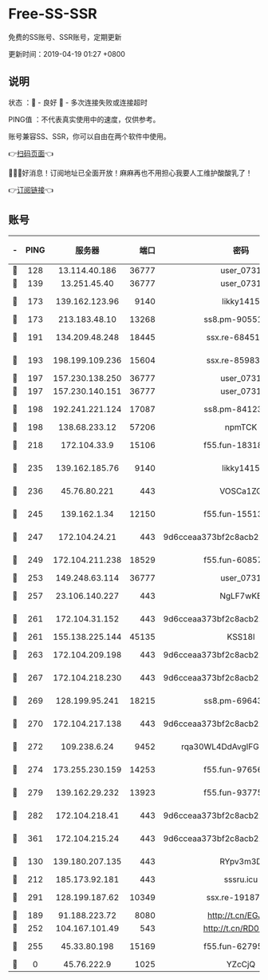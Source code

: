 # Free-SS-SSR

免费的SS账号、SSR账号，定期更新

更新时间：2019-04-19 01:27 +0800

## 说明

状态     ：🙂 - 良好 🙁 - 多次连接失败或连接超时

PING值   ：不代表真实使用中的速度，仅供参考。

账号兼容SS、SSR，你可以自由在两个软件中使用。

👉[扫码页面](https://liesauer.github.io/Free-SS-SSR/)👈

🎉🎉🎉好消息！订阅地址已全面开放！麻麻再也不用担心我要人工维护酸酸乳了！

👉[订阅链接](https://www.liesauer.net/yogurt/subscribe?ACCESS_TOKEN=DAYxR3mMaZAsaqUb)👈

## 账号

|-|PING|服务器|端口|密码|加密方式|区域|
|:----:|:----:|:-----:|-----:|:----:|:----:|:----:|
|🙂|128|13.114.40.186|36777|user_0731|chacha20|JP|
|🙂|139|13.251.45.40|36777|user_0731|chacha20|SG|
|🙂|173|139.162.123.96|9140|likky1415|aes-256-cfb|JP|
|🙂|173|213.183.48.10|13268|ss8.pm-90551767|rc4-md5|RU|
|🙂|191|134.209.48.248|18445|ssx.re-68451982|aes-256-cfb|US|
|🙂|193|198.199.109.236|15604|ssx.re-85983302|aes-256-cfb|US|
|🙂|197|157.230.138.250|36777|user_0731|chacha20|US|
|🙂|197|157.230.140.151|36777|user_0731|chacha20|US|
|🙂|198|192.241.221.124|17087|ss8.pm-84123317|aes-256-cfb|US|
|🙂|198|138.68.233.12|57206|npmTCK|rc4-md5|US|
|🙂|218|172.104.33.9|15106|f55.fun-18318198|aes-256-cfb|SG|
|🙂|235|139.162.185.76|9140|likky1415|aes-256-cfb|DE|
|🙂|236|45.76.80.221|443|VOSCa1ZG|aes-256-cfb|DE|
|🙂|245|139.162.1.34|12150|f55.fun-15513750|aes-256-cfb|SG|
|🙂|247|172.104.24.21|443|9d6cceaa373bf2c8acb22e60b6a58be6|aes-256-cfb|US|
|🙂|249|172.104.211.238|18529|f55.fun-60857780|aes-256-cfb|US|
|🙂|253|149.248.63.114|36777|user_0731|chacha20|CA|
|🙂|257|23.106.140.227|443|NgLF7wKB|aes-256-cfb|US|
|🙂|261|172.104.31.152|443|9d6cceaa373bf2c8acb22e60b6a58be6|aes-256-cfb|US|
|🙂|261|155.138.225.144|45135|KSS18l|rc4-md5|US|
|🙂|263|172.104.209.198|443|9d6cceaa373bf2c8acb22e60b6a58be6|aes-256-cfb|US|
|🙂|267|172.104.218.230|443|9d6cceaa373bf2c8acb22e60b6a58be6|aes-256-cfb|US|
|🙂|269|128.199.95.241|18215|ss8.pm-69643917|aes-256-cfb|SG|
|🙂|270|172.104.217.138|443|9d6cceaa373bf2c8acb22e60b6a58be6|aes-256-cfb|US|
|🙂|272|109.238.6.24|9452|rqa30WL4DdAvgIFG6Fs3znzTa|aes-256-cfb|FR|
|🙂|274|173.255.230.159|14253|f55.fun-97656592|aes-256-cfb|US|
|🙂|279|139.162.29.232|13923|f55.fun-93775470|aes-256-cfb|SG|
|🙂|282|172.104.218.41|443|9d6cceaa373bf2c8acb22e60b6a58be6|aes-256-cfb|US|
|🙂|361|172.104.215.24|443|9d6cceaa373bf2c8acb22e60b6a58be6|aes-256-cfb|US|
|🙂|130|139.180.207.135|443|RYpv3m3D|aes-256-cfb|JP|
|🙂|212|185.173.92.181|443|sssru.icu|rc4-md5|RU|
|🙂|291|128.199.187.62|10349|ssx.re-19187130|aes-256-cfb|SG|
|🙁|189|91.188.223.72|8080|http://t.cn/EGJIyrl|rc4-md5|RU|
|🙁|252|104.167.101.49|543|http://t.cn/RD0D7sx|rc4-md5|CA|
|🙁|255|45.33.80.198|15169|f55.fun-62795651|aes-256-cfb|US|
|🙁|0|45.76.222.9|1025|YZcCjQ|rc4-md5|JP|
